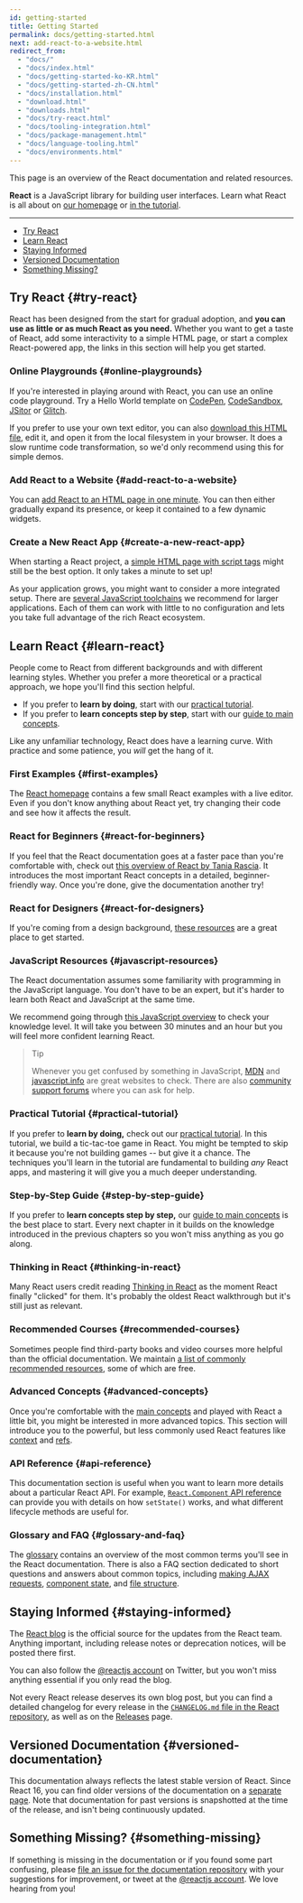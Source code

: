 ```yaml
---
id: getting-started
title: Getting Started
permalink: docs/getting-started.html
next: add-react-to-a-website.html
redirect_from:
  - "docs/"
  - "docs/index.html"
  - "docs/getting-started-ko-KR.html"
  - "docs/getting-started-zh-CN.html"
  - "docs/installation.html"
  - "download.html"
  - "downloads.html"
  - "docs/try-react.html"
  - "docs/tooling-integration.html"
  - "docs/package-management.html"
  - "docs/language-tooling.html"
  - "docs/environments.html"
---
```


This page is an overview of the React documentation and related resources.

**React** is a JavaScript library for building user interfaces. Learn what React is all about on [our homepage](/) or [in the tutorial](/tutorial/tutorial.html).

---

- [Try React](#try-react)
- [Learn React](#learn-react)
- [Staying Informed](#staying-informed)
- [Versioned Documentation](#versioned-documentation)
- [Something Missing?](#something-missing)

## Try React {#try-react}

React has been designed from the start for gradual adoption, and **you can use as little or as much React as you need.** Whether you want to get a taste of React, add some interactivity to a simple HTML page, or start a complex React-powered app, the links in this section will help you get started.

### Online Playgrounds {#online-playgrounds}

If you're interested in playing around with React, you can use an online code playground. Try a Hello World template on [CodePen](codepen://hello-world), [CodeSandbox](https://codesandbox.io/s/new), [JSitor](https://jsitor.com/reactjs) or [Glitch](https://glitch.com/edit/#!/remix/starter-react-template).

If you prefer to use your own text editor, you can also [download this HTML file](https://raw.githubusercontent.com/reactjs/reactjs.org/master/static/html/single-file-example.html), edit it, and open it from the local filesystem in your browser. It does a slow runtime code transformation, so we'd only recommend using this for simple demos.

### Add React to a Website {#add-react-to-a-website}

You can [add React to an HTML page in one minute](/docs/add-react-to-a-website.html). You can then either gradually expand its presence, or keep it contained to a few dynamic widgets.

### Create a New React App {#create-a-new-react-app}

When starting a React project, a [simple HTML page with script tags](/docs/add-react-to-a-website.html) might still be the best option. It only takes a minute to set up!

As your application grows, you might want to consider a more integrated setup. There are [several JavaScript toolchains](/docs/create-a-new-react-app.html) we recommend for larger applications. Each of them can work with little to no configuration and lets you take full advantage of the rich React ecosystem.

## Learn React {#learn-react}

People come to React from different backgrounds and with different learning styles. Whether you prefer a more theoretical or a practical approach, we hope you'll find this section helpful.

* If you prefer to **learn by doing**, start with our [practical tutorial](/tutorial/tutorial.html).
* If you prefer to **learn concepts step by step**, start with our [guide to main concepts](/docs/hello-world.html).

Like any unfamiliar technology, React does have a learning curve. With practice and some patience, you *will* get the hang of it.

### First Examples {#first-examples}

The [React homepage](/) contains a few small React examples with a live editor. Even if you don't know anything about React yet, try changing their code and see how it affects the result.

### React for Beginners {#react-for-beginners}

If you feel that the React documentation goes at a faster pace than you're comfortable with, check out [this overview of React by Tania Rascia](https://www.taniarascia.com/getting-started-with-react/). It introduces the most important React concepts in a detailed, beginner-friendly way. Once you're done, give the documentation another try!

### React for Designers {#react-for-designers}

If you're coming from a design background, [these resources](https://reactfordesigners.com/) are a great place to get started.

### JavaScript Resources {#javascript-resources}

The React documentation assumes some familiarity with programming in the JavaScript language. You don't have to be an expert, but it's harder to learn both React and JavaScript at the same time.

We recommend going through [this JavaScript overview](https://developer.mozilla.org/en-US/docs/Web/JavaScript/A_re-introduction_to_JavaScript) to check your knowledge level. It will take you between 30 minutes and an hour but you will feel more confident learning React.

>Tip
>
>Whenever you get confused by something in JavaScript, [MDN](https://developer.mozilla.org/en-US/docs/Web/JavaScript) and [javascript.info](https://javascript.info/) are great websites to check. There are also [community support forums](/community/support.html) where you can ask for help.

### Practical Tutorial {#practical-tutorial}

If you prefer to **learn by doing,** check out our [practical tutorial](/tutorial/tutorial.html). In this tutorial, we build a tic-tac-toe game in React. You might be tempted to skip it because you're not building games -- but give it a chance. The techniques you'll learn in the tutorial are fundamental to building *any* React apps, and mastering it will give you a much deeper understanding.

### Step-by-Step Guide {#step-by-step-guide}

If you prefer to **learn concepts step by step,** our [guide to main concepts](/docs/hello-world.html) is the best place to start. Every next chapter in it builds on the knowledge introduced in the previous chapters so you won't miss anything as you go along.

### Thinking in React {#thinking-in-react}

Many React users credit reading [Thinking in React](/docs/thinking-in-react.html) as the moment React finally "clicked" for them. It's probably the oldest React walkthrough but it's still just as relevant.

### Recommended Courses {#recommended-courses}

Sometimes people find third-party books and video courses more helpful than the official documentation. We maintain [a list of commonly recommended resources](/community/courses.html), some of which are free.

### Advanced Concepts {#advanced-concepts}

Once you're comfortable with the [main concepts](/docs/hello-world.html) and played with React a little bit, you might be interested in more advanced topics. This section will introduce you to the powerful, but less commonly used React features like [context](/docs/context.html) and [refs](/docs/refs-and-the-dom.html).

### API Reference {#api-reference}

This documentation section is useful when you want to learn more details about a particular React API. For example, [`React.Component` API reference](/docs/react-component.html) can provide you with details on how `setState()` works, and what different lifecycle methods are useful for.

### Glossary and FAQ {#glossary-and-faq}

The [glossary](/docs/glossary.html) contains an overview of the most common terms you'll see in the React documentation. There is also a FAQ section dedicated to short questions and answers about common topics, including [making AJAX requests](/docs/faq-ajax.html), [component state](/docs/faq-state.html), and [file structure](/docs/faq-structure.html).

## Staying Informed {#staying-informed}

The [React blog](/blog/) is the official source for the updates from the React team. Anything important, including release notes or deprecation notices, will be posted there first.

You can also follow the [@reactjs account](https://twitter.com/reactjs) on Twitter, but you won't miss anything essential if you only read the blog.

Not every React release deserves its own blog post, but you can find a detailed changelog for every release in the [`CHANGELOG.md` file in the React repository](https://github.com/facebook/react/blob/master/CHANGELOG.md), as well as on the [Releases](https://github.com/facebook/react/releases) page.

## Versioned Documentation {#versioned-documentation}

This documentation always reflects the latest stable version of React. Since React 16, you can find older versions of the documentation on a [separate page](/versions). Note that documentation for past versions is snapshotted at the time of the release, and isn't being continuously updated.

## Something Missing? {#something-missing}

If something is missing in the documentation or if you found some part confusing, please [file an issue for the documentation repository](https://github.com/reactjs/reactjs.org/issues/new) with your suggestions for improvement, or tweet at the [@reactjs account](https://twitter.com/reactjs). We love hearing from you!
